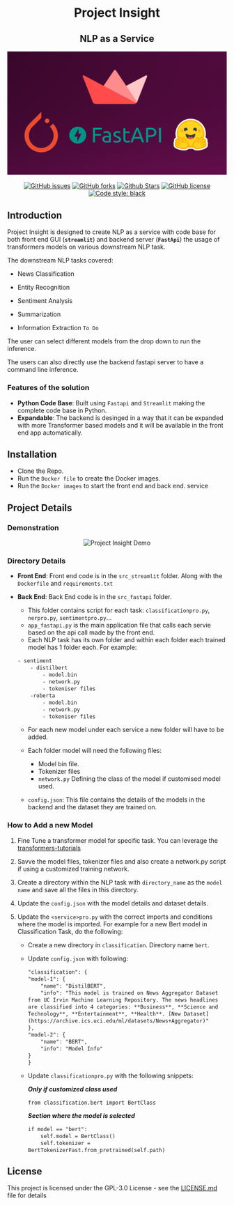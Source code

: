 <h1 align="center">Project Insight</h1>

<h2 align="center">NLP as a Service</h2>

<p align="center">
<img alt="Project Insight" src="meta/Insight.png">
</p>

<p align="center">
<a href="https://github.com/abhimishra91/insight/issues"><img alt="GitHub issues" src="https://img.shields.io/github/issues/abhimishra91/insight"></a>
<a href="https://github.com/abhimishra91/insight/network"><img alt="GitHub forks" src="https://img.shields.io/github/forks/abhimishra91/insight"></a>
<a href="https://github.com/abhimishra91/insight/stargazers"><img alt="Github Stars" src="https://img.shields.io/github/stars/abhimishra91/insight"></a>
<a href="https://github.com/abhimishra91/insight/blob/master/LICENSE"><img alt="GitHub license" src="https://img.shields.io/github/license/abhimishra91/insight"></a>
<a href="https://github.com/abhimishra91/insight/"><img alt="Code style: black" src="https://img.shields.io/badge/code%20style-black-000000.svg"></a>
</p>


## Introduction

Project Insight is designed to create NLP as a service with code base for both front end GUI (**`streamlit`**)  and backend server (**`FastApi`**) the usage of transformers models on various downstream NLP task.

The downstream NLP tasks covered:

* News Classification

* Entity Recognition

* Sentiment Analysis

* Summarization

* Information Extraction `To Do`

The user can select different models from the drop down to run the inference.

The users can also directly use the backend fastapi server to have a command line inference. 

### Features of the solution

* **Python Code Base**: Built using `Fastapi` and `Streamlit` making the complete code base in Python.
* **Expandable**: The backend is desinged in a way that it can be expanded with more Transformer based models and it will be available in the front end app automatically. 



## Installation

* Clone the Repo.
* Run the `Docker file` to create the Docker images.
* Run the `Docker images` to start the front end and back end. service



## Project Details

### Demonstration

<p align="center">
<img alt="Project Insight Demo" src="meta/streamlit-NLPfiy.gif">
</p>

### Directory Details

* **Front End**: Front end code is in the `src_streamlit` folder. Along with the `Dockerfile` and `requirements.txt`

* **Back End**: Back End code is in the `src_fastapi` folder.
    * This folder contains script for each task: `classificationpro.py`, `nerpro.py`, `sentimentpro.py`...
    * `app_fastapi.py` is the main application file that calls each servie based on the api call made by the front end.
    * Each NLP task has its own folder and within each folder each trained model has 1 folder each. For example:
    ```
    - sentiment
        - distilbert
            - model.bin
            - network.py
            - tokeniser files
        -roberta
            - model.bin
            - network.py
            - tokeniser files
    ```
    * For each new model under each service a new folder will have to be added.
    * Each folder model will need the following files:
        * Model bin file.
        * Tokenizer files
        * `network.py` Defining the class of the model if customised model used.

    * `config.json`: This file contains the details of the models in the backend and the dataset they are trained on.

### How to Add a new Model

1. Fine Tune a transformer model for specific task. You can leverage the [transformers-tutorials](https://github.com/abhimishra91/transformers-tutorials)

2. Savve the model files, tokenizer files and also create a network.py script if using a customized training network.

3. Create a directory within the NLP task with `directory_name` as the `model name` and save all the files in this directory.

4. Update the `config.json` with the model details and dataset details.

5. Update the `<service>pro.py` with the correct imports and conditions where the model is imported. For example for a new Bert model in Classification Task, do the following:
    * Create a new directory in `classification`. Directory name `bert`.
    * Update `config.json` with following:
        ```
        "classification": {
        "model-1": {
            "name": "DistilBERT",
            "info": "This model is trained on News Aggregator Dataset from UC Irvin Machine Learning Repository. The news headlines are classified into 4 categories: **Business**, **Science and Technology**, **Entertainment**, **Health**. [New Dataset](https://archive.ics.uci.edu/ml/datasets/News+Aggregator)"
        },
        "model-2": {
            "name": "BERT",
            "info": "Model Info"
        }
        }
        ```
    * Update `classificationpro.py` with the following snippets:
        
        **_Only if customized class used_**
        ```
        from classification.bert import BertClass
        ```

        **_Section where the model is selected_**
        ```
        if model == "bert":
            self.model = BertClass()
            self.tokenizer = BertTokenizerFast.from_pretrained(self.path)
        ```


## License

This project is licensed under the GPL-3.0 License - see the [LICENSE.md](https://github.com/abhimishra91/insight/blob/master/LICENSE) file for details